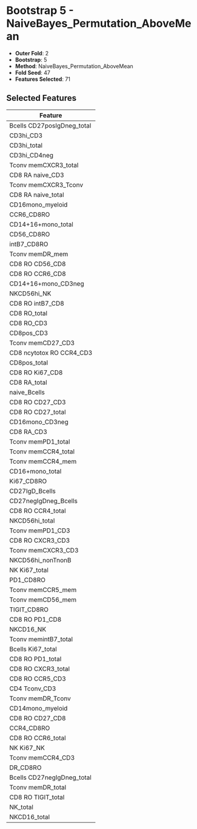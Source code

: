 # Bootstrap 5 - NaiveBayes_Permutation_AboveMean

- **Outer Fold**: 2
- **Bootstrap**: 5
- **Method**: NaiveBayes_Permutation_AboveMean
- **Fold Seed**: 47
- **Features Selected**: 71

## Selected Features

| Feature |
|---------|
| Bcells CD27posIgDneg_total |
| CD3hi_CD3 |
| CD3hi_total |
| CD3hi_CD4neg |
| Tconv memCXCR3_total |
| CD8 RA naive_CD3 |
| Tconv memCXCR3_Tconv |
| CD8 RA naive_total |
| CD16mono_myeloid |
| CCR6_CD8RO |
| CD14+16+mono_total |
| CD56_CD8RO |
| intB7_CD8RO |
| Tconv memDR_mem |
| CD8 RO CD56_CD8 |
| CD8 RO CCR6_CD8 |
| CD14+16+mono_CD3neg |
| NKCD56hi_NK |
| CD8 RO intB7_CD8 |
| CD8 RO_total |
| CD8 RO_CD3 |
| CD8pos_CD3 |
| Tconv memCD27_CD3 |
| CD8 ncytotox RO CCR4_CD3 |
| CD8pos_total |
| CD8 RO Ki67_CD8 |
| CD8 RA_total |
| naive_Bcells |
| CD8 RO CD27_CD3 |
| CD8 RO CD27_total |
| CD16mono_CD3neg |
| CD8 RA_CD3 |
| Tconv memPD1_total |
| Tconv memCCR4_total |
| Tconv memCCR4_mem |
| CD16+mono_total |
| Ki67_CD8RO |
| CD27IgD_Bcells |
| CD27negIgDneg_Bcells |
| CD8 RO CCR4_total |
| NKCD56hi_total |
| Tconv memPD1_CD3 |
| CD8 RO CXCR3_CD3 |
| Tconv memCXCR3_CD3 |
| NKCD56hi_nonTnonB |
| NK Ki67_total |
| PD1_CD8RO |
| Tconv memCCR5_mem |
| Tconv memCD56_mem |
| TIGIT_CD8RO |
| CD8 RO PD1_CD8 |
| NKCD16_NK |
| Tconv memintB7_total |
| Bcells Ki67_total |
| CD8 RO PD1_total |
| CD8 RO CXCR3_total |
| CD8 RO CCR5_CD3 |
| CD4 Tconv_CD3 |
| Tconv memDR_Tconv |
| CD14mono_myeloid |
| CD8 RO CD27_CD8 |
| CCR4_CD8RO |
| CD8 RO CCR6_total |
| NK Ki67_NK |
| Tconv memCCR4_CD3 |
| DR_CD8RO |
| Bcells CD27negIgDneg_total |
| Tconv memDR_total |
| CD8 RO TIGIT_total |
| NK_total |
| NKCD16_total |
